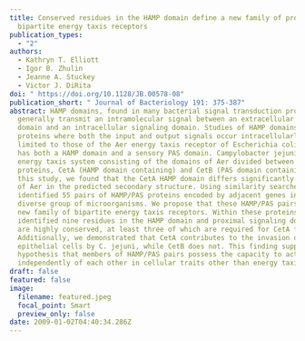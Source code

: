 ```yaml
---
title: Conserved residues in the HAMP domain define a new family of proposed
  bipartite energy taxis receptors
publication_types:
  - "2"
authors:
  - Kathryn T. Elliott
  - Igor B. Zhulin
  - Jeanne A. Stuckey
  - Victor J. DiRita
doi: " https://doi.org/10.1128/JB.00578-08"
publication_short: " Journal of Bacteriology 191: 375-387"
abstract: HAMP domains, found in many bacterial signal transduction proteins,
  generally transmit an intramolecular signal between an extracellular sensory
  domain and an intracellular signaling domain. Studies of HAMP domains in
  proteins where both the input and output signals occur intracellularly are
  limited to those of the Aer energy taxis receptor of Escherichia coli, which
  has both a HAMP domain and a sensory PAS domain. Campylobacter jejuni has an
  energy taxis system consisting of the domains of Aer divided between two
  proteins, CetA (HAMP domain containing) and CetB (PAS domain containing). In
  this study, we found that the CetA HAMP domain differs significantly from that
  of Aer in the predicted secondary structure. Using similarity searches, we
  identified 55 pairs of HAMP/PAS proteins encoded by adjacent genes in a
  diverse group of microorganisms. We propose that these HAMP/PAS pairs form a
  new family of bipartite energy taxis receptors. Within these proteins, we
  identified nine residues in the HAMP domain and proximal signaling domain that
  are highly conserved, at least three of which are required for CetA function.
  Additionally, we demonstrated that CetA contributes to the invasion of human
  epithelial cells by C. jejuni, while CetB does not. This finding supports the
  hypothesis that members of HAMP/PAS pairs possess the capacity to act
  independently of each other in cellular traits other than energy taxis.
draft: false
featured: false
image:
  filename: featured.jpeg
  focal_point: Smart
  preview_only: false
date: 2009-01-02T04:40:34.286Z
---
```

